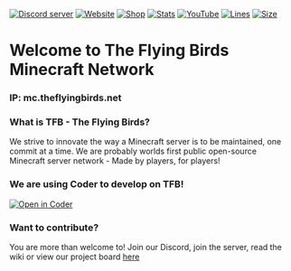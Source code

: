 [![Discord server](https://img.shields.io/discord/867797981625581579?color=%237289da&label=Join%20Discord)](https://discord.theflyingbirds.net)
[![Website](https://img.shields.io/website?label=Visit%20Website&up_message=online&url=https%3A%2F%2Ftheflyingbirds.net)](https://theflyingbirds.net)
[![Shop](https://img.shields.io/website?label=Visit%20Buycraft&up_message=online&url=https%3A%2F%2Fstats.theflyingbirds.net)](https://shop.theflyingbirds.net)
[![Stats](https://img.shields.io/website?label=TFB%20Stats&down_message=offline&up_message=online&url=https%3A%2F%2Fstats.theflyingbirds.net%2F)](https://stats.theflyingbirds.net)
[![YouTube](https://img.shields.io/youtube/channel/subscribers/UCNKmFh8X63_4URPr7TRVdng?style=social)](https://www.youtube.com/@theflyingbirdsmc)
[![Lines](https://sloc.xyz/github/theflyingbirdsmc/TFB-Network)](https://github.com/theflyingbirdsmc/TFB-Network)
[![Size](https://img.shields.io/github/repo-size/theflyingbirdsmc/TFB-Network)](https://github.com/theflyingbirdsmc/TFB-Network)
# Welcome to The Flying Birds Minecraft Network
### IP: mc.theflyingbirds.net

### What is TFB - The Flying Birds?
We strive to innovate the way a Minecraft server is to be maintained, one commit at a time. 
We are probably worlds first public open-source Minecraft server network - Made by players, for players!

### We are using Coder to develop on TFB!
[![Open in Coder](https://coder.theflyingbirds.net/open-in-coder.svg)](https://coder.theflyingbirds.net/templates/TFB/workspace)
  
### Want to contribute?
You are more than welcome to!
Join our Discord, join the server, read the wiki or view our project board [here](https://github.com/orgs/theflyingbirdsmc/projects/1)

